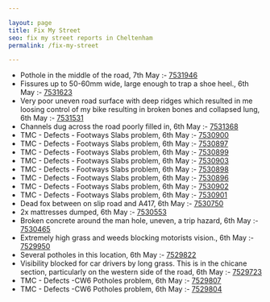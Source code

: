 ```yaml
---

layout: page
title: Fix My Street
seo: fix my street reports in Cheltenham
permalink: /fix-my-street

---
```


<!-- fix_marker starts -->

- Pothole in the middle of the road, 7th May :- [7531946](https://www.fixmystreet.com/report/7531946)
- Fissures up to 50-60mm wide, large enough to trap a shoe heel., 6th May :- [7531623](https://www.fixmystreet.com/report/7531623)
- Very poor uneven road surface with deep ridges which resulted in me loosing control of my bike resulting in broken bones and collapsed lung, 6th May :- [7531531](https://www.fixmystreet.com/report/7531531)
- Channels dug across the road poorly filled in, 6th May :- [7531368](https://www.fixmystreet.com/report/7531368)
- TMC - Defects - Footways Slabs problem, 6th May :- [7530900](https://www.fixmystreet.com/report/7530900)
- TMC - Defects - Footways Slabs problem, 6th May :- [7530897](https://www.fixmystreet.com/report/7530897)
- TMC - Defects - Footways Slabs problem, 6th May :- [7530899](https://www.fixmystreet.com/report/7530899)
- TMC - Defects - Footways Slabs problem, 6th May :- [7530903](https://www.fixmystreet.com/report/7530903)
- TMC - Defects - Footways Slabs problem, 6th May :- [7530898](https://www.fixmystreet.com/report/7530898)
- TMC - Defects - Footways Slabs problem, 6th May :- [7530896](https://www.fixmystreet.com/report/7530896)
- TMC - Defects - Footways Slabs problem, 6th May :- [7530902](https://www.fixmystreet.com/report/7530902)
- TMC - Defects - Footways Slabs problem, 6th May :- [7530901](https://www.fixmystreet.com/report/7530901)
- Dead fox between on slip road and A417, 6th May :- [7530750](https://www.fixmystreet.com/report/7530750)
- 2x mattresses dumped, 6th May :- [7530553](https://www.fixmystreet.com/report/7530553)
- Broken concrete around the man hole, uneven, a trip hazard, 6th May :- [7530465](https://www.fixmystreet.com/report/7530465)
- Extremely high grass and weeds blocking motorists vision., 6th May :- [7529950](https://www.fixmystreet.com/report/7529950)
- Several potholes in this location, 6th May :- [7529822](https://www.fixmystreet.com/report/7529822)
- Visibility blocked for car drivers by long grass. This is in the chicane section, particularly on the western side of the road, 6th May :- [7529723](https://www.fixmystreet.com/report/7529723)
- TMC - Defects -CW6 Potholes  problem, 6th May :- [7529807](https://www.fixmystreet.com/report/7529807)
- TMC - Defects -CW6 Potholes  problem, 6th May :- [7529804](https://www.fixmystreet.com/report/7529804)

<!-- fix_marker ends -->